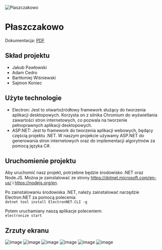 ![Plaszczakowo](https://github.com/pawl0wski/Plaszczakowo/assets/59766830/663277e5-2712-4cbc-a9e1-a9f327659c09)

# Płaszczakowo

Dokumentacja: [PDF](wwwroot/documentation.pdf)

## Skład projektu

- Jakub Pawłowski
- Adam Cedro
- Bartłomiej Wiśniewski
- Sajmon Koniec

## Użyte technologie

- Electron: Jest to otwartoźródłowy framework służący do tworzenia aplikacji desktopowych. Korzysta on z silnika
  Chromium do wyświetlania zawartości stron internetowych, co pozwala na tworzenie pełnoprawnych aplikacji desktopowych.
- ASP.NET: Jest to framework do tworzenia aplikacji webowych, będący częścią projektu .NET. W naszym projekcie używamy
  ASP.NET do generowania stron internetowych oraz do implementacji algorytmów za pomocą języka C#.

## Uruchomienie projektu

Aby uruchomić nasz projekt, potrzebne będzie środowisko .NET oraz Node.JS. Można je zainstalować ze
strony https://dotnet.microsoft.com/en-us/ i https://nodejs.org/en.

Po zainstalowaniu środowiska .NET, należy zainstalować narzędzie Electron.NET za pomocą polecenia: \
`dotnet tool install ElectronNET.CLI -g`

Potem uruchamiany naszą aplikacje poleceniem: \
`electronize start`

## Zrzuty ekranu

![image](https://github.com/pawl0wski/Plaszczakowo/assets/59766830/0ae4e41a-bf3b-4043-b795-d2850e5eaddf)
![image](https://github.com/pawl0wski/Plaszczakowo/assets/59766830/a5087983-3bde-4d1d-9460-97d51cf73107)
![image](https://github.com/pawl0wski/Plaszczakowo/assets/59766830/b18c5c2a-d34e-4fa6-959f-46ee8872ee09)
![image](https://github.com/pawl0wski/Plaszczakowo/assets/59766830/30cf46b6-18c3-4eff-a7c4-034504b66000)
![image](https://github.com/pawl0wski/Plaszczakowo/assets/59766830/b2ba86a7-0b7f-4087-9ffe-3494437a8f2b)
![image](https://github.com/pawl0wski/Plaszczakowo/assets/59766830/bec845eb-ef07-44f2-80c6-0a5a477a598c)


